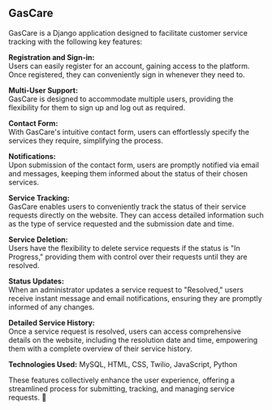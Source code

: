 ## GasCare

GasCare is a Django application designed to facilitate customer service tracking with the following key features: <br>

**Registration and Sign-in:**  
Users can easily register for an account, gaining access to the platform. Once registered, they can conveniently sign in whenever they need to.

**Multi-User Support:**  
GasCare is designed to accommodate multiple users, providing the flexibility for them to sign up and log out as required.

**Contact Form:**  
With GasCare's intuitive contact form, users can effortlessly specify the services they require, simplifying the process.

**Notifications:**  
Upon submission of the contact form, users are promptly notified via email and messages, keeping them informed about the status of their chosen services.

**Service Tracking:**  
GasCare enables users to conveniently track the status of their service requests directly on the website. They can access detailed information such as the type of service requested and the submission date and time.

**Service Deletion:**  
Users have the flexibility to delete service requests if the status is "In Progress," providing them with control over their requests until they are resolved.

**Status Updates:**  
When an administrator updates a service request to "Resolved," users receive instant message and email notifications, ensuring they are promptly informed of any changes.

**Detailed Service History:**  
Once a service request is resolved, users can access comprehensive details on the website, including the resolution date and time, empowering them with a complete overview of their service history.

**Technologies Used:**
MySQL, HTML, CSS, Twilio, JavaScript, Python

These features collectively enhance the user experience, offering a streamlined process for submitting, tracking, and managing service requests. 🚀

